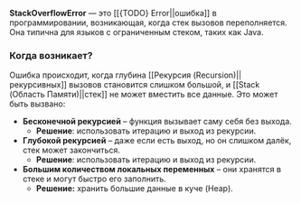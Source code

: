 **StackOverflowError** — это [[{TODO} Error||ошибка]] в программировании, возникающая, когда стек вызовов переполняется. Она типична для языков с ограниченным стеком, таких как Java.

### Когда возникает?

Ошибка происходит, когда глубина [[Рекурсия (Recursion)||рекурсивных]] вызовов становится слишком большой, и [[Stack (Область Памяти)||стек]] не может вместить все данные. Это может быть вызвано:

- **Бесконечной рекурсией** – функция вызывает саму себя без выхода. 
	- **Решение**: использовать итерацию и выход из рекурсии.
- **Глубокой рекурсией** – даже если есть выход, но он слишком далёк, стек может закончиться. 
	- **Решение**: использовать итерацию и выход из рекурсии.
- **Большим количеством локальных переменных** – они хранятся в стеке и могут быстро его заполнить. 
	- **Решение:** хранить большие данные в куче (Heap).

  
